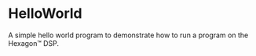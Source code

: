 # HelloWorld

A simple hello world program to demonstrate how to run a
program on the Hexagon&trade; DSP.
